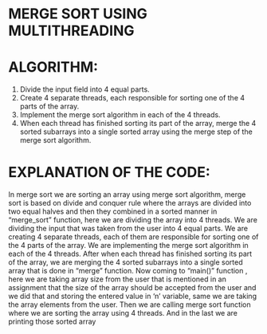 # MERGE SORT USING MULTITHREADING

# ALGORITHM:

1. Divide the input field into 4 equal parts.
2. Create 4 separate threads, each responsible for sorting one of the 4 parts of the array.
3. Implement the merge sort algorithm in each of the 4 threads.
4. When each thread has finished sorting its part of the array, merge the 4 sorted subarrays into a single sorted array using the merge step of the merge sort algorithm.


# EXPLANATION OF THE CODE:
In merge sort we are sorting an array using merge sort algorithm, merge sort is based on divide and conquer rule where the arrays are divided into two equal halves and then they combined in a sorted manner in “merge_sort” function, here we are dividing the array into 4 threads. We are dividing the input that was taken from the user into 4 equal parts. We are creating 4 separate threads, each of them are responsible for sorting one of the 4 parts of the array.
We are implementing the merge sort algorithm in each of the 4 threads.
After when each thread has finished sorting its part of the array, we are merging the 4 sorted subarrays into a single sorted array that is done in “merge” function.
Now coming to “main()” function , here we are taking array size from the user that is mentioned in an assignment that the size of the array should be accepted from the user and we did that and storing the entered value in ‘n’ variable, same we are taking the array elements from the user. 
Then we are calling merge sort function where we are sorting the array using 4 threads.
And in the last we are printing those sorted array
